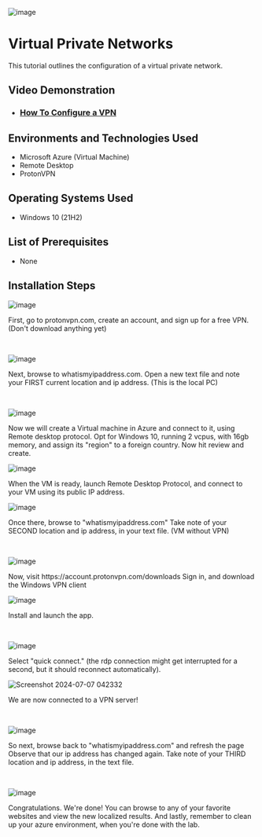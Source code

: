 ![image](https://github.com/SeanChurchman/Virtual-Private-Networks/assets/165851799/7a1c7089-3763-4005-82a2-bff7bcf7c8d0)


<h1>Virtual Private Networks</h1>
This tutorial outlines the configuration of a virtual private network.<br />


<h2>Video Demonstration</h2>

- ### [How To Configure a VPN](https://drive.google.com/file/d/1FFQRwzX2O0asLmqIX9zOtqh9rdsqmDYS/view)

<h2>Environments and Technologies Used</h2>

- Microsoft Azure (Virtual Machine)
- Remote Desktop
- ProtonVPN

<h2>Operating Systems Used </h2>

- Windows 10</b> (21H2)

<h2>List of Prerequisites</h2>

- None

<h2>Installation Steps</h2>

![image](https://github.com/SeanChurchman/Virtual-Private-Networks/assets/165851799/4ee2d170-b2f9-4f29-beeb-47fe141dc3f7) 

<p>
First, go to protonvpn.com, create an account, and sign up for a free VPN.
(Don't download anything yet)
</p>
<br />

![image](https://github.com/SeanChurchman/Virtual-Private-Networks/assets/165851799/d7ec29de-664d-4f97-9d08-e5ef472484d1)

<p>
Next, browse to whatismyipaddress.com. 
Open a new text file and note your FIRST current location and ip address. (This is the local PC)
</p>
<br />

![image](https://github.com/SeanChurchman/Virtual-Private-Networks/assets/165851799/12ad6050-7d9d-4a23-85c3-81eb5b2364eb)

<p>
Now we will create a Virtual machine in Azure and connect to it, using Remote desktop protocol.
Opt for Windows 10, running 2 vcpus, with 16gb memory, and assign its "region" to a foreign country.
Now hit review and create.


![image](https://github.com/SeanChurchman/Virtual-Private-Networks/assets/165851799/de15cd37-407e-4eab-9f06-4eaf826bcf42)

  
When the VM is ready, launch Remote Desktop Protocol, and connect to your VM using its public IP address.


![image](https://github.com/SeanChurchman/Virtual-Private-Networks/assets/165851799/c633e822-41e1-464e-b79b-e7a4fcaa077e)


Once there, browse to "whatismyipaddress.com"
Take note of your SECOND location and ip address, in your text file. (VM without VPN)
  
</p>
<br />

![image](https://github.com/SeanChurchman/Virtual-Private-Networks/assets/165851799/ec115677-4b9d-4030-b98a-4b29c884db0d)

<p>
Now, visit https://account.protonvpn.com/downloads
Sign in, and download the Windows VPN client


![image](https://github.com/SeanChurchman/Virtual-Private-Networks/assets/165851799/187956a6-5e2d-4be2-9211-081c3879eece)


Install and launch the app.
</p>
<br />

![image](https://github.com/SeanChurchman/Virtual-Private-Networks/assets/165851799/dfd26673-fbc0-4fc2-b71b-2f283ccd1a3d)


<p>
Select "quick connect."
(the rdp connection might get interrupted for a second, but it should reconnect automatically).


![Screenshot 2024-07-07 042332](https://github.com/SeanChurchman/Virtual-Private-Networks/assets/165851799/65de20b5-cbcb-40fd-94fb-00814eaf0676)

  
We are now connected to a VPN server!

</p>
<br />

![image](https://github.com/SeanChurchman/Virtual-Private-Networks/assets/165851799/1af8fbe0-3917-474c-a5b3-37092c8cd967)

<p>
So next, browse back to "whatismyipaddress.com" and refresh the page
Observe that our ip address has changed again.
Take note of your THIRD location and ip address, in the text file.
</p>
<br />

![image](https://github.com/SeanChurchman/Virtual-Private-Networks/assets/165851799/f3beee22-5673-41c9-9806-1b9ba3daf55b)

<p>
Congratulations. We're done! 
You can browse to any of your favorite websites and view the new localized results.
And lastly, remember to clean up your azure environment, when you're done with the lab.
